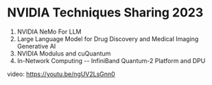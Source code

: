 # NVIDIA Techniques Sharing 2023

 1. NVIDIA NeMo For LLM
 2. Large Language Model for Drug Discovery and Medical Imaging Generative AI
 3. NVIDIA Modulus and cuQuantum
 4. In-Network Computing -- InfiniBand Quantum-2 Platform and DPU

video: <https://youtu.be/ngUV2LsGnn0>

<!--
  vim:ft=markdown et wrap sw=4 sts=4:
  -->
